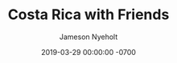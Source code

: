 ---
title: "Costa Rica with Friends"
layout: post
date:   2019-03-29 00:00:00 -0700
location: "Costa Rica"
author: "Jameson Nyeholt"
category: travelogue
image: /assets/img/posts/2017/september/iceland/landscape-peak.jpeg
tags:
- costa rica
- latin america
- central america
- guanacaste
---